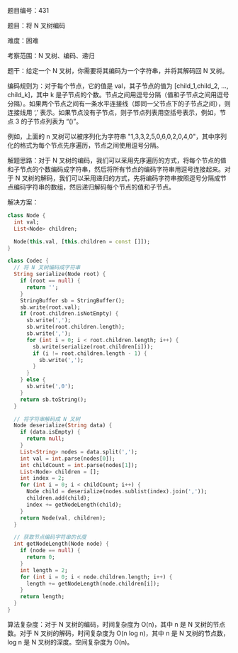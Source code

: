 题目编号：431

题目：将 N 叉树编码

难度：困难

考察范围：N 叉树、编码、递归

题干：给定一个 N 叉树，你需要将其编码为一个字符串，并将其解码回 N 叉树。

编码规则为：对于每个节点，它的值是 val，其子节点的值为 [child_1,child_2, ..., child_k]，其中 k 是子节点的个数。节点之间用逗号分隔（值和子节点之间用逗号分隔）。如果两个节点之间有一条水平连接线（即同一父节点下的子节点之间），则连接线用 ‘,’ 表示。如果节点没有子节点，则子节点列表用空括号表示，例如，节点 3 的子节点列表为 “()”。

例如，上面的 n 叉树可以被序列化为字符串 "1,3,3,2,5,0,6,0,2,0,4,0"，其中序列化的格式为每个节点先序遍历，节点之间使用逗号分隔。

解题思路：对于 N 叉树的编码，我们可以采用先序遍历的方式，将每个节点的值和子节点的个数编码成字符串，然后将所有节点的编码字符串用逗号连接起来。对于 N 叉树的解码，我们可以采用递归的方式，先将编码字符串按照逗号分隔成节点编码字符串的数组，然后递归解码每个节点的值和子节点。

解决方案：

```dart
class Node {
  int val;
  List<Node> children;

  Node(this.val, [this.children = const []]);
}

class Codec {
  // 将 N 叉树编码成字符串
  String serialize(Node root) {
    if (root == null) {
      return '';
    }
    StringBuffer sb = StringBuffer();
    sb.write(root.val);
    if (root.children.isNotEmpty) {
      sb.write(',');
      sb.write(root.children.length);
      sb.write(',');
      for (int i = 0; i < root.children.length; i++) {
        sb.write(serialize(root.children[i]));
        if (i != root.children.length - 1) {
          sb.write(',');
        }
      }
    } else {
      sb.write(',0');
    }
    return sb.toString();
  }

  // 将字符串解码成 N 叉树
  Node deserialize(String data) {
    if (data.isEmpty) {
      return null;
    }
    List<String> nodes = data.split(',');
    int val = int.parse(nodes[0]);
    int childCount = int.parse(nodes[1]);
    List<Node> children = [];
    int index = 2;
    for (int i = 0; i < childCount; i++) {
      Node child = deserialize(nodes.sublist(index).join(','));
      children.add(child);
      index += getNodeLength(child);
    }
    return Node(val, children);
  }

  // 获取节点编码字符串的长度
  int getNodeLength(Node node) {
    if (node == null) {
      return 0;
    }
    int length = 2;
    for (int i = 0; i < node.children.length; i++) {
      length += getNodeLength(node.children[i]);
    }
    return length;
  }
}
```

算法复杂度：对于 N 叉树的编码，时间复杂度为 O(n)，其中 n 是 N 叉树的节点数。对于 N 叉树的解码，时间复杂度为 O(n log n)，其中 n 是 N 叉树的节点数，log n 是 N 叉树的深度。空间复杂度为 O(n)。